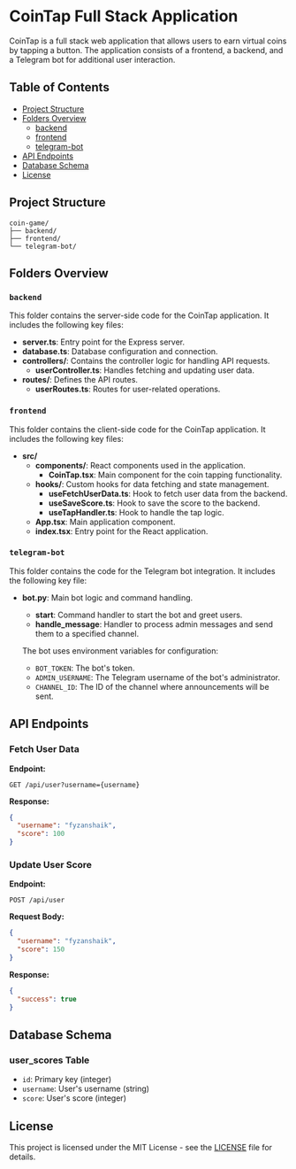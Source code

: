 # CoinTap Full Stack Application

CoinTap is a full stack web application that allows users to earn virtual coins by tapping a button. The application consists of a frontend, a backend, and a Telegram bot for additional user interaction.

## Table of Contents
- [Project Structure](#project-structure)
- [Folders Overview](#folders-overview)
  - [backend](#backend)
  - [frontend](#frontend)
  - [telegram-bot](#telegram-bot)
- [API Endpoints](#api-endpoints)
- [Database Schema](#database-schema)
- [License](#license)

## Project Structure

```
coin-game/
├── backend/
├── frontend/
└── telegram-bot/
```

## Folders Overview

### `backend`

This folder contains the server-side code for the CoinTap application. It includes the following key files:

- **server.ts**: Entry point for the Express server.
- **database.ts**: Database configuration and connection.
- **controllers/**: Contains the controller logic for handling API requests.
  - **userController.ts**: Handles fetching and updating user data.
- **routes/**: Defines the API routes.
  - **userRoutes.ts**: Routes for user-related operations.

### `frontend`

This folder contains the client-side code for the CoinTap application. It includes the following key files:

- **src/**
  - **components/**: React components used in the application.
    - **CoinTap.tsx**: Main component for the coin tapping functionality.
  - **hooks/**: Custom hooks for data fetching and state management.
    - **useFetchUserData.ts**: Hook to fetch user data from the backend.
    - **useSaveScore.ts**: Hook to save the score to the backend.
    - **useTapHandler.ts**: Hook to handle the tap logic.
  - **App.tsx**: Main application component.
  - **index.tsx**: Entry point for the React application.

### `telegram-bot`

This folder contains the code for the Telegram bot integration. It includes the following key file:

- **bot.py**: Main bot logic and command handling.
  - **start**: Command handler to start the bot and greet users.
  - **handle_message**: Handler to process admin messages and send them to a specified channel.
  
  The bot uses environment variables for configuration:
  - `BOT_TOKEN`: The bot's token.
  - `ADMIN_USERNAME`: The Telegram username of the bot's administrator.
  - `CHANNEL_ID`: The ID of the channel where announcements will be sent.

## API Endpoints

### Fetch User Data

**Endpoint:**
```http
GET /api/user?username={username}
```

**Response:**
```json
{
  "username": "fyzanshaik",
  "score": 100
}
```

### Update User Score

**Endpoint:**
```http
POST /api/user
```

**Request Body:**
```json
{
  "username": "fyzanshaik",
  "score": 150
}
```

**Response:**
```json
{
  "success": true
}
```

## Database Schema

### user_scores Table

- `id`: Primary key (integer)
- `username`: User's username (string)
- `score`: User's score (integer)

## License

This project is licensed under the MIT License - see the [LICENSE](LICENSE) file for details.